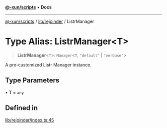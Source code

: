 [**@-xun/scripts**](../../../README.md) • **Docs**

***

[@-xun/scripts](../../../README.md) / [lib/rejoinder](../README.md) / ListrManager

# Type Alias: ListrManager\<T\>

> **ListrManager**\<`T`\>: `Manager`\<`T`, `"default"` \| `"verbose"`\>

A pre-customized Listr Manager instance.

## Type Parameters

• **T** = `any`

## Defined in

[lib/rejoinder/index.ts:45](https://github.com/Xunnamius/xscripts/blob/ce701f3d57da9f82ee0036320bc62d5c51233011/lib/rejoinder/index.ts#L45)
